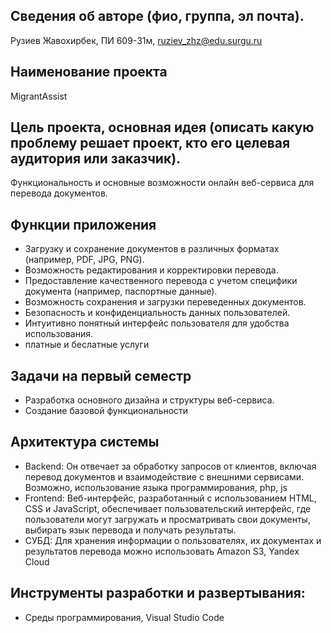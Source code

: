 ## Сведения об авторе (фио, группа, эл почта).  
Рузиев Жавохирбек, ПИ 609-31м, ruziev_zhz@edu.surgu.ru
## Наименование проекта
MigrantAssist
## Цель проекта, основная идея (описать какую проблему решает проект, кто его целевая аудитория или заказчик).
 Функциональность и основные возможности онлайн веб-сервиса для перевода документов. 
 ## Функции приложения 
 - Загрузку и сохранение документов в различных форматах (например, PDF, JPG, PNG).
- Возможность редактирования и корректировки перевода.
- Предоставление качественного перевода с учетом специфики документа (например, паспортные данные).
- Возможность сохранения и загрузки переведенных документов.
- Безопасность и конфиденциальность данных пользователей.
- Интуитивно понятный интерфейс пользователя для удобства использования.
- платные и беслатные услуги
## Задачи на первый семестр
- Разработка основного дизайна и структуры веб-сервиса.
 - Создание базовой функциональности

 ## Архитектура системы
 -  Backend: Он отвечает за обработку запросов от клиентов, включая перевод документов и взаимодействие с внешними сервисами. Возможно, 
    использование языка программирования, php, js
 -  Frontend: Веб-интерфейс, разработанный с использованием HTML, CSS и JavaScript, обеспечивает пользовательский интерфейс, где 
    пользователи могут загружать и просматривать свои документы, выбирать язык перевода и получать результаты.
 - СУБД: Для хранения информации о пользователях, их документах и результатов перевода можно использовать Amazon S3, Yandex Cloud
 ## Инструменты разработки и развертывания:
 -  Среды программирования, Visual Studio Code

